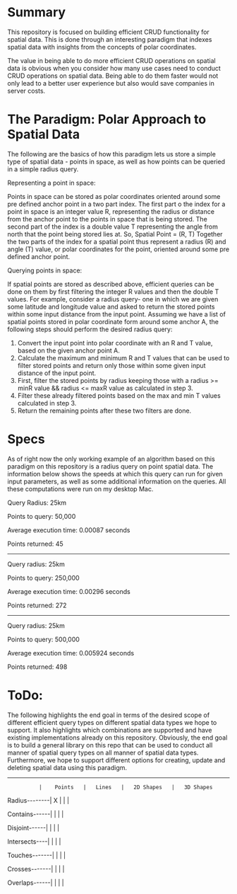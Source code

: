 # Summary
This repository is focused on building efficient CRUD functionality for spatial data. This is done through an interesting paradigm that indexes spatial data with insights from the concepts of polar coordinates.

The value in being able to do more efficient CRUD operations on spatial data is obvious when you consider how many use cases need to conduct CRUD operations on spatial data. Being able to do them faster would not only lead to a better user experience but also would save companies in server costs.

# The Paradigm: Polar Approach to Spatial Data
The following are the basics of how this paradigm lets us store a simple type of spatial data - points in space, as well as how points can be queried in a simple radius query. 


Representing a point in space:

  Points in space can be stored as polar coordinates oriented around some pre defined anchor point in a two part index. The first part o the index for a point in space is an integer value R, representing the radius or distance from the anchor point to the points in space that is being stored. The second part of the index is a double value T representing the angle from north that the point being stored lies at. So,
                Spatial Point = (R, T)
  Together the two parts of the index for a spatial point thus represent a radius (R) and angle (T) value, or polar coordinates for the point, oriented around some pre defined anchor point. 

Querying points in space:

  If spatial points are stored as described above, efficient queries can be done on them by first filtering the integer R values and then the double T values. For example, consider a radius query- one in which we are given some latitude and longitude value and asked to return the stored points within some input distance from the input point. Assuming we have a list of spatial points stored in polar coordinate form around some anchor A, the following steps should perform the desired radius query:

1. Convert the input point into polar coordinate with an R and T value, based on the given anchor point A.
2. Calculate the maximum and minimum R and T values that can be used to filter stored points and return only those within some given input distance of the input point.
3. First, filter the stored points by radius keeping those with a radius >= minR value && radius <= maxR value as calculated in step 3.
4. Filter these already filtered points based on the max and min T values calculated in step 3.  
5. Return the remaining points after these two filters are done.
    
# Specs
As of right now the only working example of an algorithm based on this paradigm on this repository is a radius query on point spatial data. The information below shows the speeds at which this query can run for given input parameters, as well as some additional information on the queries. All these computations were run on my desktop Mac. 

Query Radius: 25km

Points to query: 50,000

Average execution time: 0.00087 seconds

Points returned: 45

----------------------------------------

Query radius: 25km

Points to query: 250,000

Average execution time: 0.00296 seconds

Points returned: 272

----------------------------------------

Query radius: 25km 

Points to query: 500,000

Average execution time: 0.005924 seconds

Points returned: 498


# ToDo:
The following highlights the end goal in terms of the desired scope of different efficient query types on different spatial data types we hope to support. It also highlights which combinations are supported and have existing implementations already on this repository. Obviously, the end goal is to build a general library on this repo that can be used to conduct all manner of spatial query types on all manner of spatial data types. Furthermore, we hope to support different options for creating, update and deleting spatial data using this paradigm.

_________________________________________________________________________
              |    Points   |   Lines   |   2D Shapes   |   3D Shapes
              
Radius--------|      X      |           |               |

Contains------|             |           |               |

Disjoint------|             |           |               |

Intersects----|             |           |               |

Touches-------|             |           |               |

Crosses-------|             |           |               |

Overlaps------|             |           |               |
